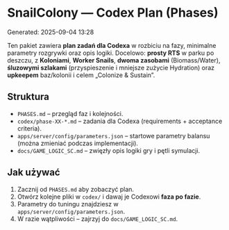 # SnailColony — Codex Plan (Phases)
Generated: 2025-09-04 13:28

Ten pakiet zawiera **plan zadań dla Codexa** w rozbiciu na fazy, minimalne parametry rozgrywki oraz opis logiki.
Docelowo: **prosty RTS** w parku po deszczu, z **Koloniami**, **Worker Snails**, **dwoma zasobami** (Biomass/Water), 
**śluzowymi szlakami** (przyspieszenie i mniejsze zużycie Hydration) oraz **upkeepem** baz/kolonii i celem „Colonize & Sustain”.

## Struktura
- `PHASES.md` – przegląd faz i kolejności.
- `codex/phase-XX-*.md` – zadania dla Codexa (requirements + acceptance criteria).
- `apps/server/config/parameters.json` – startowe parametry balansu (można zmieniać podczas implementacji).
- `docs/GAME_LOGIC_SC.md` – zwięzły opis logiki gry i pętli symulacji.

## Jak używać
1. Zacznij od `PHASES.md` aby zobaczyć plan.
2. Otwórz kolejne pliki w `codex/` i dawaj je Codexowi **faza po fazie**.
3. Parametry do tuningu znajdziesz w `apps/server/config/parameters.json`.
4. W razie wątpliwości – zajrzyj do `docs/GAME_LOGIC_SC.md`.
